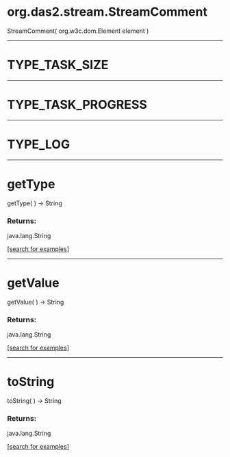 # org.das2.stream.StreamComment
StreamComment( org.w3c.dom.Element element )


***
<a name="TYPE_TASK_SIZE"></a>
# TYPE_TASK_SIZE



***
<a name="TYPE_TASK_PROGRESS"></a>
# TYPE_TASK_PROGRESS



***
<a name="TYPE_LOG"></a>
# TYPE_LOG



***
<a name="getType"></a>
# getType
getType(  ) &rarr; String



### Returns:
java.lang.String


<a href="https://github.com/autoplot/dev/search?q=getType&unscoped_q=getType">[search for examples]</a>

***
<a name="getValue"></a>
# getValue
getValue(  ) &rarr; String



### Returns:
java.lang.String


<a href="https://github.com/autoplot/dev/search?q=getValue&unscoped_q=getValue">[search for examples]</a>

***
<a name="toString"></a>
# toString
toString(  ) &rarr; String



### Returns:
java.lang.String


<a href="https://github.com/autoplot/dev/search?q=toString&unscoped_q=toString">[search for examples]</a>

